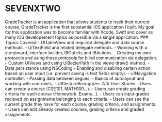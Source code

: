 # SEVENXTWO
GradeTracker is an application that allows students to track their current course.  GradeTracker is the first substantial iOS application I built. My goal for this application was to become familiar with Xcode, Swift and cover as many iOS developement topics as possible via a single application.   ### Topics Covered - UITableView and required delegate and data source methods. - UITextField and related delegate methods. - Working with a storyboard, interface builder, IBOutlets and IBActions. - Creating my own protocols and using those protocols for blind communication via delegation. - Custom UIViews and using UIBezierPath in the views draw() method. - Data persistance using NSCoding - Enabling and disabling certain action based on user input (i.e. prevent saving is text fields empty). - UINavigation controller. - Passing data between segues. - Basics of autolayout and working with contraints. - UIGestureRecognizer   ### User Stories - Users can create a course (CSE101, MATH100...). - Users can create grading criteria for each course (Homework, Exams...). - Users can input grades recieved on assignments belonging to each criteria. - Users can see the current grade they have for each course, grading criteria, and assignments. - Users can edit already created courses, grading criteria and graded assignments.
